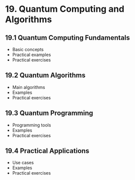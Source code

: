 # 19. Quantum Computing and Algorithms

## 19.1 Quantum Computing Fundamentals
- Basic concepts
- Practical examples
- Practical exercises

## 19.2 Quantum Algorithms
- Main algorithms
- Examples
- Practical exercises

## 19.3 Quantum Programming
- Programming tools
- Examples
- Practical exercises

## 19.4 Practical Applications
- Use cases
- Examples
- Practical exercises
